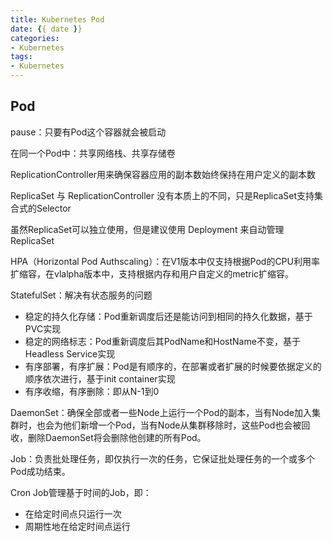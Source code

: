```yaml
---
title: Kubernetes Pod
date: {{ date }}
categories:
- Kubernetes
tags:
- Kubernetes
---
```


## Pod

pause：只要有Pod这个容器就会被启动

在同一个Pod中：共享网络栈、共享存储卷



ReplicationController用来确保容器应用的副本数始终保持在用户定义的副本数

ReplicaSet 与 ReplicationController 没有本质上的不同，只是ReplicaSet支持集合式的Selector

虽然ReplicaSet可以独立使用，但是建议使用 Deployment 来自动管理 ReplicaSet



HPA（Horizontal Pod Authscaling）：在V1版本中仅支持根据Pod的CPU利用率扩缩容，在vlalpha版本中，支持根据内存和用户自定义的metric扩缩容。

StatefulSet：解决有状态服务的问题

- 稳定的持久化存储：Pod重新调度后还是能访问到相同的持久化数据，基于PVC实现
- 稳定的网络标志：Pod重新调度后其PodName和HostName不变，基于Headless Service实现
- 有序部署，有序扩展：Pod是有顺序的，在部署或者扩展的时候要依据定义的顺序依次进行，基于init container实现
- 有序收缩，有序删除：即从N-1到0



DaemonSet：确保全部或者一些Node上运行一个Pod的副本，当有Node加入集群时，也会为他们新增一个Pod，当有Node从集群移除时，这些Pod也会被回收，删除DaemonSet将会删除他创建的所有Pod。



Job：负责批处理任务，即仅执行一次的任务，它保证批处理任务的一个或多个Pod成功结束。

Cron Job管理基于时间的Job，即：

- 在给定时间点只运行一次
- 周期性地在给定时间点运行